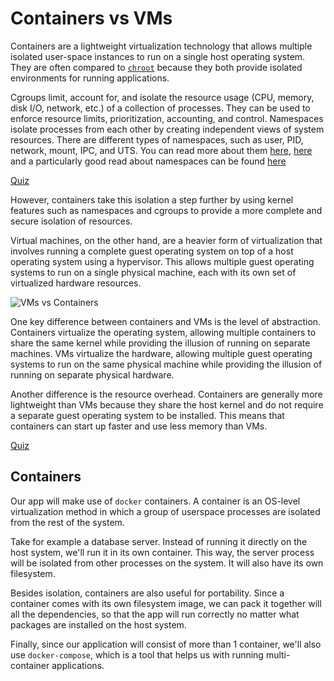 # Containers vs VMs

Containers are a lightweight virtualization technology that allows multiple isolated user-space instances to run on a single host operating system.
They are often compared to [`chroot`](https://linux.die.net/man/1/chroot) because they both provide isolated environments for running applications.

Cgroups limit, account for, and isolate the resource usage (CPU, memory, disk I/O, network, etc.) of a collection of processes.
They can be used to enforce resource limits, prioritization, accounting, and control.
Namespaces isolate processes from each other by creating independent views of system resources.
There are different types of namespaces, such as user, PID, network, mount, IPC, and UTS.
You can read more about them [here](https://www.nginx.com/blog/what-are-namespaces-cgroups-how-do-they-work/), [here](https://www.baeldung.com/linux/cgroups-and-namespaces) and a particularly good read about namespaces can be found [here](https://blog.quarkslab.com/digging-into-linux-namespaces-part-1.html)

[Quiz](../drills/questions/cgroups-vs-namespaces.md)

However, containers take this isolation a step further by using kernel features such as namespaces and cgroups to provide a more complete and secure isolation of resources.

Virtual machines, on the other hand, are a heavier form of virtualization that involves running a complete guest operating system on top of a host operating system using a hypervisor.
This allows multiple guest operating systems to run on a single physical machine, each with its own set of virtualized hardware resources.

![VMs vs Containers](../media/containers-vs-vms.svg)

One key difference between containers and VMs is the level of abstraction.
Containers virtualize the operating system, allowing multiple containers to share the same kernel while providing the illusion of running on separate machines.
VMs virtualize the hardware, allowing multiple guest operating systems to run on the same physical machine while providing the illusion of running on separate physical hardware.

Another difference is the resource overhead.
Containers are generally more lightweight than VMs because they share the host kernel and do not require a separate guest operating system to be installed.
This means that containers can start up faster and use less memory than VMs.

[Quiz](../drills/questions/container-vs-vm.md)

## Containers

Our app will make use of `docker` containers.
A container is an OS-level virtualization method in which a group of userspace processes are isolated from the rest of the system.

Take for example a database server.
Instead of running it directly on the host system, we'll run it in its own container.
This way, the server process will be isolated from other processes on the system.
It will also have its own filesystem.

Besides isolation, containers are also useful for portability.
Since a container comes with its own filesystem image, we can pack it together will all the dependencies, so that the app will run correctly no matter what packages are installed on the host system.

Finally, since our application will consist of more than 1 container, we'll also use `docker-compose`, which is a tool that helps us with running multi-container applications.

